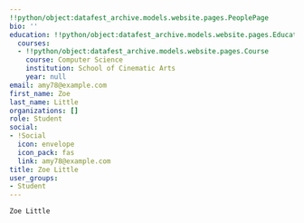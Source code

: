 ```yaml
---
!!python/object:datafest_archive.models.website.pages.PeoplePage
bio: ''
education: !!python/object:datafest_archive.models.website.pages.Education
  courses:
  - !!python/object:datafest_archive.models.website.pages.Course
    course: Computer Science
    institution: School of Cinematic Arts
    year: null
email: amy78@example.com
first_name: Zoe
last_name: Little
organizations: []
role: Student
social:
- !Social
  icon: envelope
  icon_pack: fas
  link: amy78@example.com
title: Zoe Little
user_groups:
- Student
---
```


    Zoe Little
    